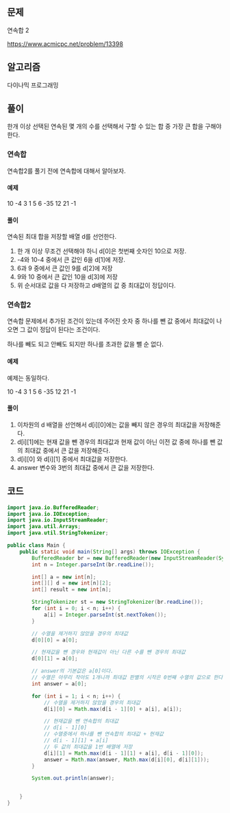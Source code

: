 ## 문제
연속합 2

https://www.acmicpc.net/problem/13398

## 알고리즘
다이나믹 프로그래밍

## 풀이
한개 이상 선택된 연속된 몇 개의 수를 선택해서 구할 수 있는 합 중 가장 큰 합을 구해야 한다.

### 연속합
연속합2를 풀기 전에 연속합에 대해서 알아보자.

#### 예제
10 -4 3 1 5 6 -35 12 21 -1

#### 풀이
연속된 최대 합을 저장할 배열 d를 선언한다.

1. 한 개 이상 무조건 선택해야 하니 d[0]은 첫번째 숫자인 10으로 저장.
2. -4와 10-4 중에서 큰 값인 6을 d[1]에 저장.
3. 6과 9 중에서 큰 값인 9를 d[2]에 저장
4. 9와 10 중에서 큰 값인 10을 d[3]에 저장
5. 위 순서대로 값을 다 저장하고 d배열의 값 중 최대값이 정답이다.

### 연속합2
연속합 문제에서 추가된 조건이 있는데 주어진 숫자 중 하나를 뺀 값 중에서 최대값이 나오면 그 값이 정답이 된다는 조건이다.

하나를 빼도 되고 안빼도 되지만 하나를 초과한 값을 뺄 순 없다.

#### 예제
예제는 동일하다.

10 -4 3 1 5 6 -35 12 21 -1

#### 풀이

1. 이차원의 d 배열을 선언해서 d[i][0]에는 값을 빼지 않은 경우의 최대값을 저장해준다.
2. d[i][1]에는 현재 값을 뺀 경우의 최대값과 현재 값이 아닌 이전 값 중에 하나를 뺀 값의 최대값 중에서 큰 값을 저장해준다.
3. d[i][0] 와 d[i][1] 중에서 최대값을 저장한다.
4. answer 변수와 3번의 최대값 중에서 큰 값을 저장한다.

## 코드
```java
import java.io.BufferedReader;
import java.io.IOException;
import java.io.InputStreamReader;
import java.util.Arrays;
import java.util.StringTokenizer;

public class Main {
    public static void main(String[] args) throws IOException {
        BufferedReader br = new BufferedReader(new InputStreamReader(System.in));
        int n = Integer.parseInt(br.readLine());

        int[] a = new int[n];
        int[][] d = new int[n][2];
        int[] result = new int[n];

        StringTokenizer st = new StringTokenizer(br.readLine());
        for (int i = 0; i < n; i++) {
            a[i] = Integer.parseInt(st.nextToken());
        }

        // 수열을 제거하지 않았을 경우의 최대값
        d[0][0] = a[0];

        // 현재값을 뺸 경우와 현재값이 아닌 다른 수를 뺀 경우의 최대값
        d[0][1] = a[0];

        // answer의 기본값은 a[0]이다.
        // 수열은 아무리 작아도 1개니까 최대값 판별의 시작은 0번째 수열의 값으로 한다.
        int answer = a[0];

        for (int i = 1; i < n; i++) {
            // 수열을 제거하지 않았을 경우의 최대값
            d[i][0] = Math.max(d[i - 1][0] + a[i], a[i]);

            // 현재값을 뺀 연속합의 최대값
            // d[i - 1][0]
            // 수열중에서 하나를 뺀 연속합의 최대값 + 현재값
            // d[i - 1][1] + a[i]
            // 두 값의 최대값을 1번 배열에 저장
            d[i][1] = Math.max(d[i - 1][1] + a[i], d[i - 1][0]);
            answer = Math.max(answer, Math.max(d[i][0], d[i][1]));
        }

        System.out.println(answer);


    }
}
```
